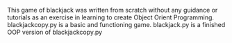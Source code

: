 This game of blackjack was written from scratch without any guidance or tutorials as an exercise in learning to create Object Orient Programming. 
blackjackcopy.py is a basic and functioning game. 
blackjack.py is a finished OOP version of blackjackcopy.py
